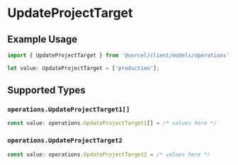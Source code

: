 # UpdateProjectTarget

## Example Usage

```typescript
import { UpdateProjectTarget } from '@vercel/client/models/operations';

let value: UpdateProjectTarget = ['production'];
```

## Supported Types

### `operations.UpdateProjectTarget1[]`

```typescript
const value: operations.UpdateProjectTarget1[] = /* values here */
```

### `operations.UpdateProjectTarget2`

```typescript
const value: operations.UpdateProjectTarget2 = /* values here */
```
